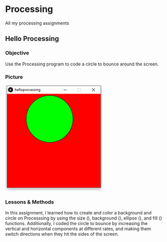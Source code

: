 # Processing
All my processing assignments

## Hello Processing
### Objective
Use the Processing program to code a circle to bounce around the screen.
### Picture
![alt text](media/helloprocessingpic.PNG)
### Lessons & Methods
In this assignment, I learned how to create and color a background and circle on Processsing by using the size (), background (), ellipse (), and fill () functions.  Additionally, I coded the circle to bounce by increasing the vertical and horizontal components at different rates, and making them switch directions when they hit the sides of the screen.
